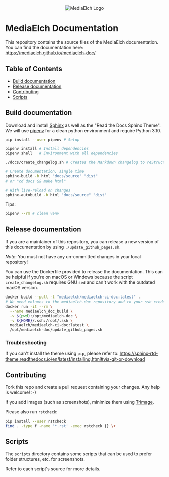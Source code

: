 <div align="center">
	<img alt="MediaElch Logo" src="docs/source/images/MediaElch.png" />
</div>

# MediaElch Documentation

This repository contains the source files of the MediaElch documentation.
You can find the documentation here: <https://mediaelch.github.io/mediaelch-doc/>


## Table of Contents

- [Build documentation](#build-documentation)
- [Release documentation](#release-documentation)
- [Contributing](#contributing)
- [Scripts](#scripts)


## Build documentation

Download and install [Sphinx](http://www.sphinx-doc.org/en/master/) as well
as the "Read the Docs Sphinx Theme".  We will use [pipenv] for a clean
python environment and require Python 3.10.

```sh
pip install --user pipenv # Setup

pipenv install # Install dependencies
pipenv shell   # Environment with all dependencies

./docs/create_changelog.sh # Creates the Markdown changelog to reStructuredText

# Create documentation, single time
sphinx-build -b html "docs/source" "dist"
# or "cd docs && make html"

# With live-reload on changes
sphinx-autobuild -b html "docs/source" "dist"
```

Tips:

```sh
pipenv --rm # clean venv
```

## Release documentation

If you are a maintainer of this repository, you can release a new version of this
documentation by using `./update_github_pages.sh`.

*Note*: You must not have any un-committed changes in your local repository!

You can use the Dockerfile provided to release the documentation. This can be
helpful if you're on macOS or Windows because the script `create_changelog.sh`
requires GNU `sed` and can't work with the outdated macOS version.

```sh
docker build --pull -t "mediaelch/mediaelch-ci-doc:latest" .
# We need volumes to the mediaelch-doc repository and to your ssh credentials
docker run -it --rm \
  --name mediaelch_doc_build \
  -v $(pwd):/opt/mediaelch-doc \
  -v ${HOME}/.ssh:/root/.ssh \
  mediaelch/mediaelch-ci-doc:latest \
  /opt/mediaelch-doc/update_github_pages.sh
```


### Troubleshooting

If you can't install the theme using `pip`, please refer to:
https://sphinx-rtd-theme.readthedocs.io/en/latest/installing.html#via-git-or-download


## Contributing

Fork this repo and create a pull request containing your changes.
Any help is welcome! :-)

If you add images (such as screenshots), minimize them using [Trimage].

Please also run `rstcheck`:
```sh
pip install --user rstcheck
find . -type f -name '*.rst' -exec rstcheck {} \+
```


## Scripts

The `scripts` directory contains some scripts that can be used
to prefer folder structures, etc. for screenshots.

Refer to each script's source for more details.


[pipenv]: https://pipenv.pypa.io/en/latest/
[Trimage]: https://trimage.org/
